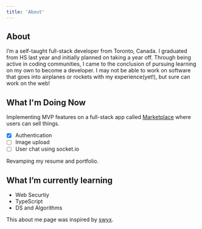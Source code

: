 ```yaml
---
title: 'About'
---
```


## About

I’m a self-taught full-stack developer from Toronto, Canada. I graduated from HS last year and initially planned on taking a year off. Through being active in coding communities, I came to the conclusion of pursuing learning on my own to become a developer. I may not be able to work on software that goes into airplanes or rockets with my experience(yet!), but sure can work on the web!

## What I'm Doing Now

Implementing MVP features on a full-stack app called [Marketplace](https://github.com/srirajbura16/Marketplace) where users can sell things.

- [x] Authentication
- [ ] Image upload
- [ ] User chat using socket.io

Revamping my resume and portfolio.

## What I’m currently learning

- Web Securtiy
- TypeScript
- DS and Algorithms

This about me page was inspired by [swyx](https://www.swyx.io/about/).
